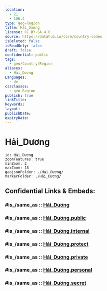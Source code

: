 ```yaml
---
location:
  - 21
  - 106.4
type: geo-Region
title: Hải_Dương
license: CC BY-SA 4.0
source: https://datahub.io/core/country-codes
isDeleted: false
isReadOnly: false
draft: false
confidential: public
tags:
  - geo/Country/Region
aliases:
  - Hải_Dương
Languages:
  - de
cssclasses:
  - geo-Region
publish: true
linkTitle:
keywords:
layout:
publishDate:
expiryDate:
---
```


# Hải_Dương

```leaflet
id: Hải_Dương
zoomFeatures: true 
minZoom: 2 
maxZoom: 18
geojsonFolder: ./Hải_Dương/
markerFolder: ./Hải_Dương/
```


## Confidential Links & Embeds: 

### #is_/same_as :: [Hải_Dương](/_Standards/Earth/Continent/Asia/Asia~South~East/Vietnam/Provinces~Vietnam/Hải_Dương.md) 

### #is_/same_as :: [Hải_Dương.public](/_public/Earth/Continent/Asia/Asia~South~East/Vietnam/Provinces~Vietnam/Hải_Dương.public.md) 

### #is_/same_as :: [Hải_Dương.internal](/_internal/Earth/Continent/Asia/Asia~South~East/Vietnam/Provinces~Vietnam/Hải_Dương.internal.md) 

### #is_/same_as :: [Hải_Dương.protect](/_protect/Earth/Continent/Asia/Asia~South~East/Vietnam/Provinces~Vietnam/Hải_Dương.protect.md) 

### #is_/same_as :: [Hải_Dương.private](/_private/Earth/Continent/Asia/Asia~South~East/Vietnam/Provinces~Vietnam/Hải_Dương.private.md) 

### #is_/same_as :: [Hải_Dương.personal](/_personal/Earth/Continent/Asia/Asia~South~East/Vietnam/Provinces~Vietnam/Hải_Dương.personal.md) 

### #is_/same_as :: [Hải_Dương.secret](/_secret/Earth/Continent/Asia/Asia~South~East/Vietnam/Provinces~Vietnam/Hải_Dương.secret.md)

